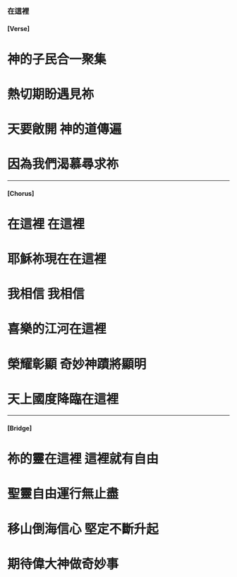 ### 在這裡
#### [Verse]
# 神的子民合一聚集
# 熱切期盼遇見祢
# 天要敞開 神的道傳遍
# 因為我們渴慕尋求祢

---

#### [Chorus]
# 在這裡 在這裡 
# 耶穌祢現在在這裡
# 我相信 我相信 
# 喜樂的江河在這裡
# 榮耀彰顯 奇妙神蹟將顯明
# 天上國度降臨在這裡

---

#### [Bridge]
# 祢的靈在這裡 這裡就有自由
# 聖靈自由運行無止盡
# 移山倒海信心 堅定不斷升起
# 期待偉大神做奇妙事